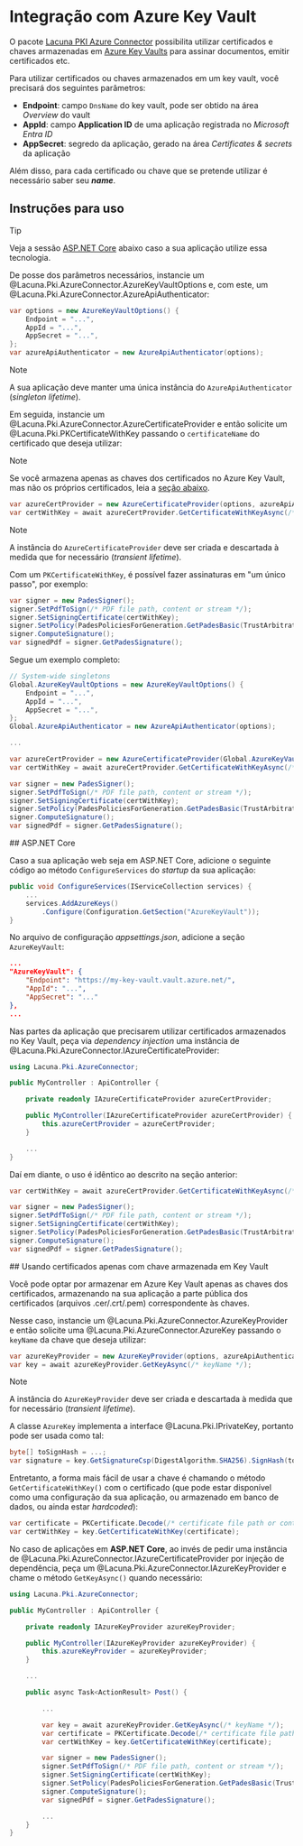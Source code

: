 ﻿# Integração com Azure Key Vault

O pacote [Lacuna PKI Azure Connector](https://www.nuget.org/packages/Lacuna.Pki.AzureConnector/) possibilita utilizar certificados e chaves armazenadas em
[Azure Key Vaults](https://azure.microsoft.com/pt-br/services/key-vault/) para assinar documentos, emitir certificados etc.

Para utilizar certificados ou chaves armazenados em um key vault, você precisará dos seguintes parâmetros:

* **Endpoint**: campo `DnsName` do key vault, pode ser obtido na área *Overview* do vault
* **AppId**: campo **Application ID** de uma aplicação registrada no *Microsoft Entra ID*
* **AppSecret**: segredo da aplicação, gerado na área *Certificates &amp; secrets* da aplicação

Além disso, para cada certificado ou chave que se pretende utilizar é necessário saber seu ***name***.

## Instruções para uso

> [!TIP]
> Veja a sessão [ASP.NET Core](#aspnet-core) abaixo caso a sua aplicação utilize essa tecnologia.

De posse dos parâmetros necessários, instancie um @Lacuna.Pki.AzureConnector.AzureKeyVaultOptions e, com este, um @Lacuna.Pki.AzureConnector.AzureApiAuthenticator:

```cs
var options = new AzureKeyVaultOptions() {
	Endpoint = "...",
	AppId = "...",
	AppSecret = "...",
};
var azureApiAuthenticator = new AzureApiAuthenticator(options);
```

> [!NOTE]
> A sua aplicação deve manter uma única instância do `AzureApiAuthenticator` (*singleton lifetime*).

Em seguida, instancie um @Lacuna.Pki.AzureConnector.AzureCertificateProvider
e então solicite um @Lacuna.Pki.PKCertificateWithKey passando o `certificateName` do certificado que deseja utilizar:

> [!NOTE]
> Se você armazena apenas as chaves dos certificados no Azure Key Vault, mas não os próprios certificados, leia a [seção abaixo](#external-cert).

```cs
var azureCertProvider = new AzureCertificateProvider(options, azureApiAuthenticator);
var certWithKey = await azureCertProvider.GetCertificateWithKeyAsync(/* certificateName */);
```

> [!NOTE]
> A instância do `AzureCertificateProvider` deve ser criada e descartada à medida que for necessário (*transient lifetime*).

Com um `PKCertificateWithKey`, é possível fazer assinaturas em "um único passo", por exemplo:

```cs
var signer = new PadesSigner();
signer.SetPdfToSign(/* PDF file path, content or stream */);
signer.SetSigningCertificate(certWithKey);
signer.SetPolicy(PadesPoliciesForGeneration.GetPadesBasic(TrustArbitrators.PkiBrazil));
signer.ComputeSignature();
var signedPdf = signer.GetPadesSignature();
```

Segue um exemplo completo:

```cs
// System-wide singletons
Global.AzureKeyVaultOptions = new AzureKeyVaultOptions() {
	Endpoint = "...",
	AppId = "...",
	AppSecret = "...",
};
Global.AzureApiAuthenticator = new AzureApiAuthenticator(options);

...

var azureCertProvider = new AzureCertificateProvider(Global.AzureKeyVaultOptions, Global.AzureApiAuthenticator);
var certWithKey = await azureCertProvider.GetCertificateWithKeyAsync(/* certificateName */);

var signer = new PadesSigner();
signer.SetPdfToSign(/* PDF file path, content or stream */);
signer.SetSigningCertificate(certWithKey);
signer.SetPolicy(PadesPoliciesForGeneration.GetPadesBasic(TrustArbitrators.PkiBrazil));
signer.ComputeSignature();
var signedPdf = signer.GetPadesSignature();
```

<a name="aspnet-core" />
## ASP.NET Core

Caso a sua aplicação web seja em ASP.NET Core, adicione o seguinte código ao método `ConfigureServices` do *startup* da sua aplicação:

```cs
public void ConfigureServices(IServiceCollection services) {
    ...
    services.AddAzureKeys()
        .Configure(Configuration.GetSection("AzureKeyVault"));
}
```

No arquivo de configuração *appsettings.json*, adicione a seção `AzureKeyVault`:

```json
...
"AzureKeyVault": {
	"Endpoint": "https://my-key-vault.vault.azure.net/",
	"AppId": "...",
	"AppSecret": "..."
},
...
```

Nas partes da aplicação que precisarem utilizar certificados armazenados no Key Vault, peça via *dependency injection* uma instância de
@Lacuna.Pki.AzureConnector.IAzureCertificateProvider:

```cs
using Lacuna.Pki.AzureConnector;

public MyController : ApiController {

	private readonly IAzureCertificateProvider azureCertProvider;

	public MyController(IAzureCertificateProvider azureCertProvider) {
		this.azureCertProvider = azureCertProvider;
	}

	...
}
```

Daí em diante, o uso é idêntico ao descrito na seção anterior:

```cs
var certWithKey = await azureCertProvider.GetCertificateWithKeyAsync(/* certificateName */);

var signer = new PadesSigner();
signer.SetPdfToSign(/* PDF file path, content or stream */);
signer.SetSigningCertificate(certWithKey);
signer.SetPolicy(PadesPoliciesForGeneration.GetPadesBasic(TrustArbitrators.PkiBrazil));
signer.ComputeSignature();
var signedPdf = signer.GetPadesSignature();
```

<a name="external-cert" />
## Usando certificados apenas com chave armazenada em Key Vault

Você pode optar por armazenar em Azure Key Vault apenas as chaves dos certificados, armazenando na sua aplicação a parte pública dos certificados (arquivos .cer/.crt/.pem)
correspondente às chaves.

Nesse caso, instancie um @Lacuna.Pki.AzureConnector.AzureKeyProvider e então solicite uma @Lacuna.Pki.AzureConnector.AzureKey passando o `keyName` da
chave que deseja utilizar:

```cs
var azureKeyProvider = new AzureKeyProvider(options, azureApiAuthenticator);
var key = await azureKeyProvider.GetKeyAsync(/* keyName */);
```

> [!NOTE]
> A instância do `AzureKeyProvider` deve ser criada e descartada à medida que for necessário (*transient lifetime*).

A classe `AzureKey` implementa a interface @Lacuna.Pki.IPrivateKey, portanto pode ser usada como tal:

```cs
byte[] toSignHash = ...;
var signature = key.GetSignatureCsp(DigestAlgorithm.SHA256).SignHash(toSignHash);
```

Entretanto, a forma mais fácil de usar a chave é chamando o método `GetCertificateWithKey()` com o certificado (que pode estar disponível como
uma configuração da sua aplicação, ou armazenado em banco de dados, ou ainda estar *hardcoded*):

```cs
var certificate = PKCertificate.Decode(/* certificate file path or content */);
var certWithKey = key.GetCertificateWithKey(certificate);
```

No caso de aplicações em **ASP.NET Core**, ao invés de pedir uma instância de @Lacuna.Pki.AzureConnector.IAzureCertificateProvider por injeção de dependência,
peça um @Lacuna.Pki.AzureConnector.IAzureKeyProvider e chame o método `GetKeyAsync()` quando necessário:

```cs
using Lacuna.Pki.AzureConnector;

public MyController : ApiController {

	private readonly IAzureKeyProvider azureKeyProvider;

	public MyController(IAzureKeyProvider azureKeyProvider) {
		this.azureKeyProvider = azureKeyProvider;
	}

	...

	public async Task<ActionResult> Post() {

		...

		var key = await azureKeyProvider.GetKeyAsync(/* keyName */);
		var certificate = PKCertificate.Decode(/* certificate file path or content */);
		var certWithKey = key.GetCertificateWithKey(certificate);

		var signer = new PadesSigner();
		signer.SetPdfToSign(/* PDF file path, content or stream */);
		signer.SetSigningCertificate(certWithKey);
		signer.SetPolicy(PadesPoliciesForGeneration.GetPadesBasic(TrustArbitrators.PkiBrazil));
		signer.ComputeSignature();
		var signedPdf = signer.GetPadesSignature();

		...
	}
}
```
